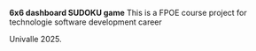 **6x6 dashboard SUDOKU game**
This is a FPOE course project for technologie software development career





Univalle 2025.